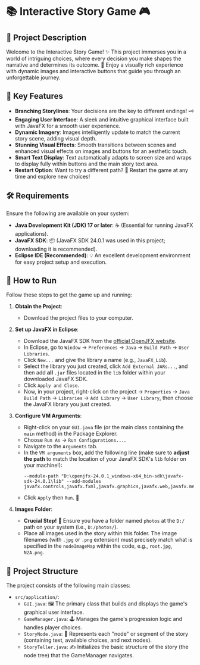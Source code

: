 # 📚 Interactive Story Game 🎮

## 📝 Project Description

Welcome to the Interactive Story Game! ✨ This project immerses you in a world of intriguing choices, where every decision you make shapes the narrative and determines its outcome. 📖 Enjoy a visually rich experience with dynamic images and interactive buttons that guide you through an unforgettable journey.

## 🌟 Key Features

* **Branching Storylines**: Your decisions are the key to different endings! 🗝️
* **Engaging User Interface**: A sleek and intuitive graphical interface built with JavaFX for a smooth user experience.
* **Dynamic Imagery**: Images intelligently update to match the current story scene, adding visual depth.
* **Stunning Visual Effects**: Smooth transitions between scenes and enhanced visual effects on images and buttons for an aesthetic touch.
* **Smart Text Display**: Text automatically adapts to screen size and wraps to display fully within buttons and the main story text area.
* **Restart Option**: Want to try a different path? 🔄 Restart the game at any time and explore new choices!

## 🛠️ Requirements

Ensure the following are available on your system:

* **Java Development Kit (JDK) 17 or later**: ☕ (Essential for running JavaFX applications).
* **JavaFX SDK**: 📦 (JavaFX SDK 24.0.1 was used in this project; downloading it is recommended).
* **Eclipse IDE (Recommended)**: 💡 An excellent development environment for easy project setup and execution.

## 🚀 How to Run

Follow these steps to get the game up and running:

1.  **Obtain the Project**:
    * Download the project files to your computer.

2.  **Set up JavaFX in Eclipse**:
    * Download the JavaFX SDK from the [official OpenJFX website](https://openjfx.io/openjfx-docs/#install-sdk).
    * In Eclipse, go to `Window` -> `Preferences` -> `Java` -> `Build Path` -> `User Libraries`.
    * Click `New...` and give the library a name (e.g., `JavaFX_Lib`).
    * Select the library you just created, click `Add External JARs...`, and then add **all** `.jar` files located in the `lib` folder within your downloaded JavaFX SDK.
    * Click `Apply and Close`.
    * Now, in your project, right-click on the project -> `Properties` -> `Java Build Path` -> `Libraries` -> `Add Library` -> `User Library`, then choose the JavaFX library you just created.

3.  **Configure VM Arguments**:
    * Right-click on your `GUI.java` file (or the main class containing the `main` method) in the Package Explorer.
    * Choose `Run As` -> `Run Configurations...`.
    * Navigate to the `Arguments` tab.
    * In the `VM arguments` box, add the following line (make sure to **adjust the path** to match the location of your JavaFX SDK's `lib` folder on your machine!):
        ```
        --module-path "D:\openjfx-24.0.1_windows-x64_bin-sdk\javafx-sdk-24.0.1\lib" --add-modules javafx.controls,javafx.fxml,javafx.graphics,javafx.web,javafx.media
        ```
    * Click `Apply` then `Run`. 🚀

4.  **Images Folder**:
    * **Crucial Step!** 📸 Ensure you have a folder named `photos` at the `D:/` path on your system (i.e., `D:/photos/`).
    * Place all images used in the story within this folder. The image filenames (with `.jpg` or `.png` extension) must precisely match what is specified in the `nodeImageMap` within the code, e.g., `root.jpg`, `N2A.png`.

## 📂 Project Structure

The project consists of the following main classes:

* `src/application/`:
    * `GUI.java`: 🖼️ The primary class that builds and displays the game's graphical user interface.
    * `GameManager.java`: 🕹️ Manages the game's progression logic and handles player choices.
    * `StoryNode.java`: 📝 Represents each "node" or segment of the story (containing text, available choices, and next nodes).
    * `StoryTeller.java`: ✍️ Initializes the basic structure of the story (the node tree) that the GameManager navigates.
